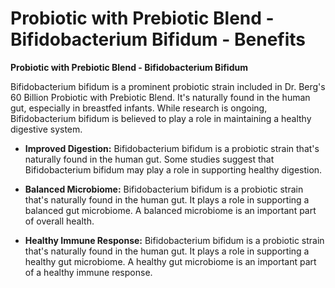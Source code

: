 # Probiotic with Prebiotic Blend - Bifidobacterium Bifidum - Benefits

**Probiotic with Prebiotic Blend - Bifidobacterium Bifidum** 

Bifidobacterium bifidum is a prominent probiotic strain included in Dr. Berg's 60 Billion Probiotic with Prebiotic Blend. It's naturally found in the human gut, especially in breastfed infants. While research is ongoing, Bifidobacterium bifidum is believed to play a role in maintaining a healthy digestive system. 

- **Improved Digestion:** Bifidobacterium bifidum is a probiotic strain that's naturally found in the human gut. Some studies suggest that Bifidobacterium bifidum may play a role in supporting healthy digestion.  

- **Balanced Microbiome:** Bifidobacterium bifidum is a probiotic strain that's naturally found in the human gut. It plays a role in supporting a balanced gut microbiome. A balanced microbiome is an important part of overall health. 

- **Healthy Immune Response:** Bifidobacterium bifidum is a probiotic strain that's naturally found in the human gut. It plays a role in supporting a healthy gut microbiome. A healthy gut microbiome is an important part of a healthy immune response.